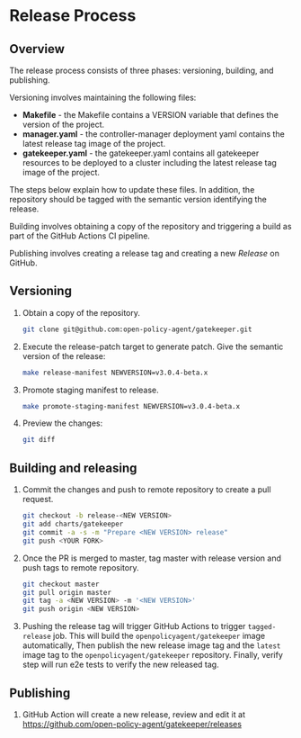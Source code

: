 # Release Process

## Overview

The release process consists of three phases: versioning, building, and publishing.

Versioning involves maintaining the following files:

- **Makefile** - the Makefile contains a VERSION variable that defines the version of the project.
- **manager.yaml** - the controller-manager deployment yaml contains the latest release tag image of the project.
- **gatekeeper.yaml** - the gatekeeper.yaml contains all gatekeeper resources to be deployed to a cluster including the latest release tag image of the project.

The steps below explain how to update these files. In addition, the repository should be tagged with the semantic version identifying the release.

Building involves obtaining a copy of the repository and triggering a build as part of the GitHub Actions CI pipeline.

Publishing involves creating a release tag and creating a new *Release* on GitHub.

## Versioning

1. Obtain a copy of the repository.

   ```sh
   git clone git@github.com:open-policy-agent/gatekeeper.git
   ```

1. Execute the release-patch target to generate patch. Give the semantic version of the release:

   ```sh
   make release-manifest NEWVERSION=v3.0.4-beta.x
   ```

1. Promote staging manifest to release.

   ```sh
   make promote-staging-manifest NEWVERSION=v3.0.4-beta.x
   ```

1. Preview the changes:

   ```sh
   git diff
   ```

## Building and releasing

1. Commit the changes and push to remote repository to create a pull request.

   ```sh
   git checkout -b release-<NEW VERSION>
   git add charts/gatekeeper
   git commit -a -s -m "Prepare <NEW VERSION> release"
   git push <YOUR FORK>
   ```

1. Once the PR is merged to master, tag master with release version and push tags to remote repository.

   ```sh
   git checkout master
   git pull origin master
   git tag -a <NEW VERSION> -m '<NEW VERSION>'
   git push origin <NEW VERSION>
   ```

1. Pushing the release tag will trigger GitHub Actions to trigger `tagged-release` job.
This will build the `openpolicyagent/gatekeeper` image automatically, Then publish the new release image tag and the `latest` image tag to the `openpolicyagent/gatekeeper` repository. Finally, verify step will run e2e tests to verify the new released tag.

## Publishing

1. GitHub Action will create a new release, review and edit it at <https://github.com/open-policy-agent/gatekeeper/releases>
